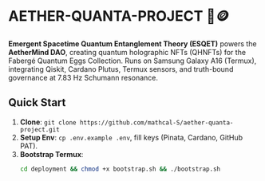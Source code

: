 # AETHER-QUANTA-PROJECT 🌌🪙

**Emergent Spacetime Quantum Entanglement Theory (ESQET)** powers the **AetherMind DAO**, creating quantum holographic NFTs (QHNFTs) for the Fabergé Quantum Eggs Collection. Runs on Samsung Galaxy A16 (Termux), integrating Qiskit, Cardano Plutus, Termux sensors, and truth-bound governance at 7.83 Hz Schumann resonance.

## Quick Start
1. **Clone**: `git clone https://github.com/mathcal-S/aether-quanta-project.git`
2. **Setup Env**: `cp .env.example .env`, fill keys (Pinata, Cardano, GitHub PAT).
3. **Bootstrap Termux**:
   ```bash
   cd deployment && chmod +x bootstrap.sh && ./bootstrap.sh
